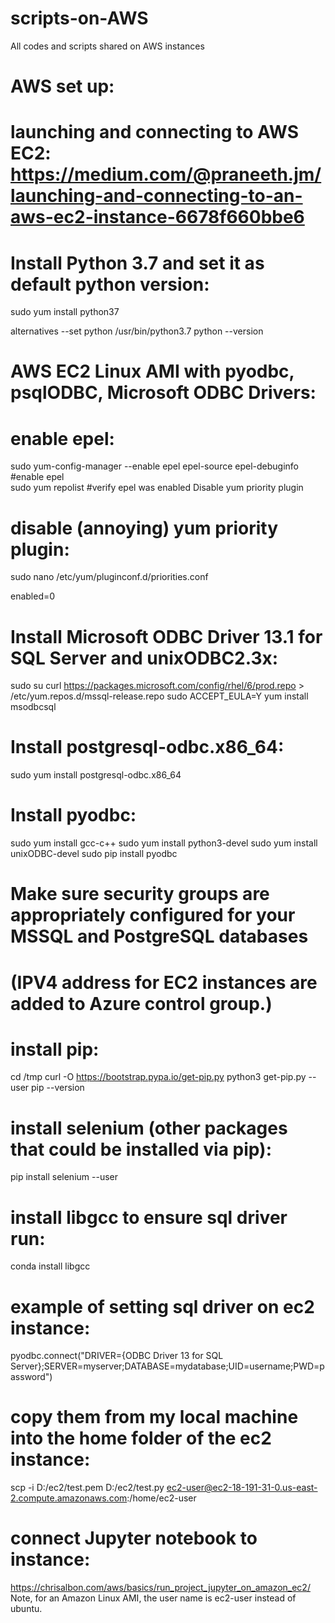 # scripts-on-AWS
All codes and scripts shared on AWS instances


# AWS set up:

# launching and connecting to AWS EC2: https://medium.com/@praneeth.jm/launching-and-connecting-to-an-aws-ec2-instance-6678f660bbe6

# Install Python 3.7 and set it as default python version:
 sudo yum install python37

 alternatives --set python /usr/bin/python3.7
 python --version


# AWS EC2 Linux AMI with pyodbc, psqlODBC, Microsoft ODBC Drivers:

#  enable epel:

  sudo yum-config-manager --enable epel epel-source epel-debuginfo #enable epel	 	
  sudo yum repolist #verify epel was enabled Disable yum priority plugin
  
#  disable (annoying) yum priority plugin:
  
  sudo nano /etc/yum/pluginconf.d/priorities.conf
  
  enabled=0
  
#  Install Microsoft ODBC Driver 13.1 for SQL Server and unixODBC2.3x:
  
  sudo su
  curl https://packages.microsoft.com/config/rhel/6/prod.repo > /etc/yum.repos.d/mssql-release.repo
  sudo ACCEPT_EULA=Y yum install msodbcsql
  
#  Install postgresql-odbc.x86_64:
  
  sudo yum install postgresql-odbc.x86_64
  
#  Install pyodbc:
  
  sudo yum install gcc-c++
  sudo yum install python3-devel
  sudo yum install unixODBC-devel
  sudo pip install pyodbc
  
#  Make sure security groups are appropriately configured for your MSSQL and PostgreSQL databases 
#  (IPV4 address for EC2 instances are added to Azure control group.)

# install pip:

 cd /tmp
 curl -O https://bootstrap.pypa.io/get-pip.py
 python3 get-pip.py --user
 pip --version

# install selenium (other packages that could be installed via pip):

 pip install selenium --user
 
# install libgcc to ensure sql driver run:
 conda install libgcc
 
 # example of setting sql driver on ec2 instance:
 pyodbc.connect("DRIVER={ODBC Driver 13 for SQL Server};SERVER=myserver;DATABASE=mydatabase;UID=username;PWD=password")
 

# copy them from my local machine into the home folder of the ec2 instance:
 scp -i D:/ec2/test.pem D:/ec2/test.py ec2-user@ec2-18-191-31-0.us-east-2.compute.amazonaws.com:/home/ec2-user

# connect Jupyter notebook to instance:
https://chrisalbon.com/aws/basics/run_project_jupyter_on_amazon_ec2/
Note, for an Amazon Linux AMI, the user name is ec2-user instead of ubuntu.


